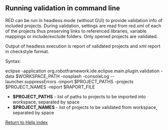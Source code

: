 ## Running validation in command line

RED can be run in headless mode (without GUI) to provide validation info of
included projects. During validation, settings are read from red.xml of each
of the projects thus preserving links to referenced libraries, variable
mappings or include/exclude folders. Only opened projects are validated.

Output of headless execution is report of validated projects and xml report in
checkstyle format.

Syntax:

eclipse -application org.robotframework.ide.eclipse.main.plugin.validation
-data $WORKSPACE_PATH -nosplash -consoleLog \--launcher.suppressErrors -import
$PROJECT_PATHS -projects $PROJECT_NAMES -report $RAPORT_FILE

  * **$PROJECT_PATHS** \- list of paths to projects to be imported into workspace, separated by space
  * **$PROJECT_NAMES** \- list of projects to be validated from workspace, separated by space

[Return to Help index](http://nokia.github.io/RED/help/)
